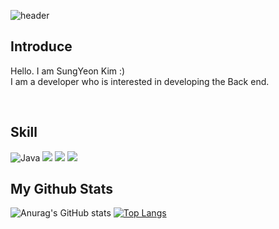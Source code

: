 ![header](https://capsule-render.vercel.app/api?type=Waving&color=auto&height=300&section=header&text=Welcome&fontSize=80&fontAlignY=42&desc=SungYeon's%20Github%20Profile&descAlign=60&descSize=20&descAlignY=57)



<div align=left>

## Introduce
  
  Hello. I am SungYeon Kim :)   
I am a developer who is interested in developing the Back end.




<br>

## Skill

<img alt="Java" src ="https://img.shields.io/badge/Java-007396.svg?&style=for-the-badge&logo=Java&logoColor=White"/>
<img src="https://img.shields.io/badge/Spring Boot-6DB33F?style=for-the-badge&logo=spring boot&logoColor=white"> 
<img src="https://img.shields.io/badge/Spring-F80000?style=for-the-badge&logo=Spring&logoColor=white">
<img src="https://img.shields.io/badge/mysql-4479A1?style=for-the-badge&logo=mysql&logoColor=white">



## My Github Stats

![Anurag's GitHub stats](https://github-readme-stats.vercel.app/api?username=lunachild2&show_icons=true&theme=radical)
[![Top Langs](https://github-readme-stats.vercel.app/api/top-langs/?username=lunachild2&layout=compact)](https://github.com/lunachild2/github-readme-stats)


</div>

<!--
**lunachild2/lunachild2** is a ✨ _special_ ✨ repository because its `README.md` (this file) appears on your GitHub profile.

Here are some ideas to get you started:

- 🔭 I’m currently working on ...
- 🌱 I’m currently learning ...
- 👯 I’m looking to collaborate on ...
- 🤔 I’m looking for help with ...
- 💬 Ask me about ...
- 📫 How to reach me: ...
- 😄 Pronouns: ...
- ⚡ Fun fact: ...
-->
